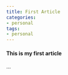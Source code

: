```yaml
---
title: First Article
categories:
- personal
tags:
- personal
---
```


#### This is my first article
...
